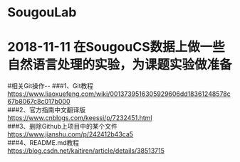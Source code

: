 # SougouLab<br>
2018-11-11  在SougouCS数据上做一些自然语言处理的实验，为课题实验做准备
=
#相关Git操作--
###1、Git教程  <br>
https://www.liaoxuefeng.com/wiki/0013739516305929606dd18361248578c67b8067c8c017b000<br>
###2、官方指南中文翻译版  <br>
https://www.cnblogs.com/keessi/p/7232451.html<br>
###3、删除Github上项目中的某个文件<br>
https://www.jianshu.com/p/242412b43ca5<br>
###4、README.md教程<br>
https://blog.csdn.net/kaitiren/article/details/38513715<br>